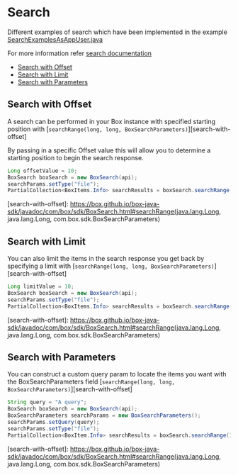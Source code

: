 Search
======

Different examples of search which have been implemented in the example [SearchExamplesAsAppUser.java](https://github.com/box/box-java-sdk/blob/master/src/example/java/com/box/sdk/example/SearchExamplesAsAppUser.java)

For more information refer [search documentation](https://developer.box.com/v2.0/reference#searching-for-content)

* [Search with Offset](#search-with-offset)
* [Search with Limit](#search-with-limit)
* [Search with Parameters](#search-with-parameters)

Search with Offset
------------------

A search can be performed in your Box instance with specified starting position with
[`searchRange(long, long, BoxSearchParameters)`][search-with-offset]

By passing in a specific Offset value this will allow you to determine a starting position to begin the search response.

```java
Long offsetValue = 10;
BoxSearch boxSearch = new BoxSearch(api);
searchParams.setType("file");
PartialCollection<BoxItems.Info> searchResults = boxSearch.searchRange(offsetValue, 10, searchParams);
```

[search-with-offset]: https://box.github.io/box-java-sdk/javadoc/com/box/sdk/BoxSearch.html#searchRange(java.lang.Long, java.lang.Long, com.box.sdk.BoxSearchParameters)

Search with Limit
-----------------

You can also limit the items in the search response you get back by specifying a limit with
[`searchRange(long, long, BoxSearchParameters)`][search-with-offset]

```java
Long limitValue = 10;
BoxSearch boxSearch = new BoxSearch(api);
searchParams.setType("file");
PartialCollection<BoxItems.Info> searchResults = boxSearch.searchRange(10, limitValue, searchParams);
```

[search-with-offset]: https://box.github.io/box-java-sdk/javadoc/com/box/sdk/BoxSearch.html#searchRange(java.lang.Long, java.lang.Long, com.box.sdk.BoxSearchParameters)

Search with Parameters
----------------------

You can construct a custom query param to locate the items you want with the BoxSearchParameters field
[`searchRange(long, long, BoxSearchParameters)`][search-with-offset]

```java
String query = "A query";
BoxSearch boxSearch = new BoxSearch(api);
BoxSearchParameters searchParams = new BoxSearchParameters();
searchParams.setQuery(query);
searchParams.setType("file");
PartialCollection<BoxItem.Info> searchResults = boxSearch.searchRange(10, 10, searchParams);
```

[search-with-offset]: https://box.github.io/box-java-sdk/javadoc/com/box/sdk/BoxSearch.html#searchRange(java.lang.Long, java.lang.Long, com.box.sdk.BoxSearchParameters)
